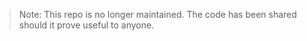 > Note: This repo is no longer maintained. The code has been shared should it prove useful to anyone.